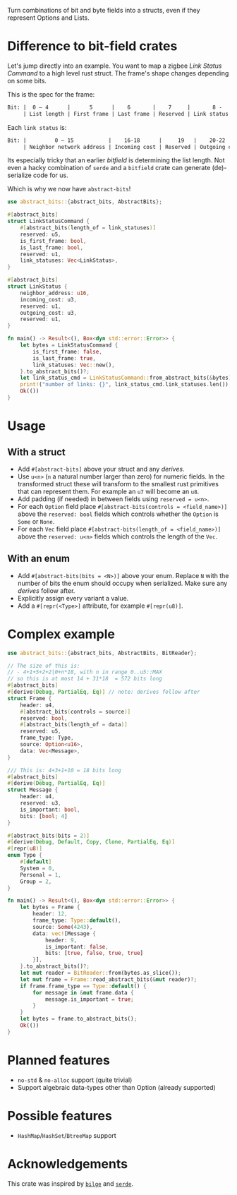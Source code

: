Turn combinations of bit and byte fields into a structs, even if they represent
Options and Lists.

# Difference to bit-field crates
Let's jump directly into an example. You want to map a zigbee *Link Status
Command* to a high level rust struct. The frame's shape changes depending 
on some bits. 

This is the spec for the frame:
```txt
Bit: |  0 – 4      |      5      |    6       |    7     |       8 -
     | List length | First frame | Last frame | Reserved | Link status list
```

Each `link status` is:
```txt
Bit: |         0 – 15           |    16-18      |     19   |    20-22      |   23
     | Neighbor network address | Incoming cost | Reserved | Outgoing cost | Reserved
```

Its especially tricky that an earlier *bitfield* is determining the list length. Not even a hacky combination of `serde` and a `bitfield` crate can generate (de)-serialize code for us. 

Which is why we now have `abstract-bits`!
```rust
use abstract_bits::{abstract_bits, AbstractBits};

#[abstract_bits]
struct LinkStatusCommand {
    #[abstract_bits(length_of = link_statuses)]
    reserved: u5,
    is_first_frame: bool,
    is_last_frame: bool,
    reserved: u1,
    link_statuses: Vec<LinkStatus>,
}

#[abstract_bits]
struct LinkStatus {
    neighbor_address: u16,
    incoming_cost: u3,
    reserved: u1,
    outgoing_cost: u3,
    reserved: u1,
}

fn main() -> Result<(), Box<dyn std::error::Error>> {
    let bytes = LinkStatusCommand {
        is_first_frame: false,
        is_last_frame: true,
        link_statuses: Vec::new(),
    }.to_abstract_bits()?;
    let link_status_cmd = LinkStatusCommand::from_abstract_bits(&bytes)?;
    print!("number of links: {}", link_status_cmd.link_statuses.len());
    Ok(())
}
```

# Usage
## With a struct
- Add `#[abstract-bits]` above your struct and any *derives*.
- Use `u<n>` (`n` a natural number larger than zero) for numeric fields. In the
  transformed struct these will transform to the smallest rust primitives that
  can represent them. For example an `u7` will become an `u8`.
- Add padding (if needed) in between fields using `reserved = u<n>`.
- For each `Option` field place `#[abstract-bits(controls = <field_name>)]`
  above the `reserved: bool` fields which controls whether the `Option` is
  `Some` or `None`.
- For each `Vec` field place `#[abstract-bits(length_of = <field_name>)]`
  above the `reserved: u<n>` fields which controls the length of the `Vec`.

## With an enum
- Add `#[abstract-bits(bits = <N>)]` above your enum. Replace `N` with the
  number of bits the enum should occupy when serialized. Make sure any *derives*
  follow after.
- Explicitly assign every variant a value.
- Add a `#[repr(<Type>]` attribute, for example `#[repr(u8)]`.

# Complex example
```rust
use abstract_bits::{abstract_bits, AbstractBits, BitReader};

// The size of this is: 
// - 4+1+5+2+2|0+n*18, with n in range 0..u5::MAX 
// so this is at most 14 + 31*18  = 572 bits long
#[abstract_bits]
#[derive(Debug, PartialEq, Eq)] // note: derives follow after
struct Frame {
    header: u4,
    #[abstract_bits(controls = source)]
    reserved: bool,
    #[abstract_bits(length_of = data)]
    reserved: u5,
    frame_type: Type,
    source: Option<u16>,
    data: Vec<Message>,
}

/// This is: 4+3+1+10 = 18 bits long
#[abstract_bits]
#[derive(Debug, PartialEq, Eq)]
struct Message {
    header: u4,
    reserved: u3,
    is_important: bool,
    bits: [bool; 4]
}

#[abstract_bits(bits = 2)]
#[derive(Debug, Default, Copy, Clone, PartialEq, Eq)]
#[repr(u8)]
enum Type {
    #[default]
    System = 0,
    Personal = 1,
    Group = 2,
}

fn main() -> Result<(), Box<dyn std::error::Error>> {
    let bytes = Frame {
        header: 12,
        frame_type: Type::default(),
        source: Some(4243),
        data: vec![Message {
            header: 9,
            is_important: false,
            bits: [true, false, true, true]
        }],
    }.to_abstract_bits()?;
    let mut reader = BitReader::from(bytes.as_slice());
    let mut frame = Frame::read_abstract_bits(&mut reader)?;
    if frame.frame_type == Type::default() {
        for message in &mut frame.data {
            message.is_important = true;
        }
    }
    let bytes = frame.to_abstract_bits();
    Ok(())
}
```

# Planned features
- `no-std` & `no-alloc` support (quite trivial)
- Support algebraic data-types other than Option (already supported)

# Possible features
- `HashMap`/`HashSet`/`BtreeMap` support

# Acknowledgements
This crate was inspired by [`bilge`](https://crates.io/crates/bilge) and
[`serde`](https://crates.io/crates/serde).
